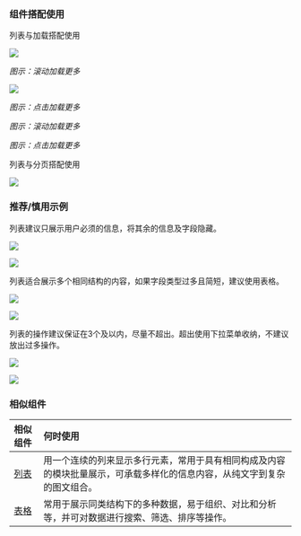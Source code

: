 



### 组件搭配使用



列表与加载搭配使用

![](https://oteam-tdesign-1258344706.cos.ap-guangzhou.myqcloud.com/site/design/%E5%88%97%E8%A1%A8-1@2x.png)


<em>图示：滚动加载更多</em>

![](https://oteam-tdesign-1258344706.cos.ap-guangzhou.myqcloud.com/site/design/%E5%88%97%E8%A1%A8-2@2x.png)


<em>图示：点击加载更多</em>



<em>图示：滚动加载更多</em>


<em>图示：点击加载更多</em>

列表与分页搭配使用

![](https://oteam-tdesign-1258344706.cos.ap-guangzhou.myqcloud.com/site/design/%E5%88%97%E8%A1%A8-3@2x.png)




### 推荐/慎用示例

列表建议只展示用户必须的信息，将其余的信息及字段隐藏。

![](https://oteam-tdesign-1258344706.cos.ap-guangzhou.myqcloud.com/site/design/%E5%88%97%E8%A1%A8-4@2x.png)


![](https://oteam-tdesign-1258344706.cos.ap-guangzhou.myqcloud.com/site/design/%E5%88%97%E8%A1%A8-5@2x.png)


列表适合展示多个相同结构的内容，如果字段类型过多且简短，建议使用表格。

![](https://oteam-tdesign-1258344706.cos.ap-guangzhou.myqcloud.com/site/design/%E5%88%97%E8%A1%A8-6@2x.png)


![](https://oteam-tdesign-1258344706.cos.ap-guangzhou.myqcloud.com/site/design/%E5%88%97%E8%A1%A8-7@2x.png)


列表的操作建议保证在3个及以内，尽量不超出。超出使用下拉菜单收纳，不建议放出过多操作。

![](https://oteam-tdesign-1258344706.cos.ap-guangzhou.myqcloud.com/site/design/%E5%88%97%E8%A1%A8-8@2x.png)


![](https://oteam-tdesign-1258344706.cos.ap-guangzhou.myqcloud.com/site/design/%E5%88%97%E8%A1%A8-9@2x.png)



### 相似组件

| 相似组件  | 何时使用                                                     |
| :-------- | :----------------------------------------------------------- |
|[列表](./List) | 用一个连续的列来显示多行元素，常用于具有相同构成及内容的模块批量展示，可承载多样化的信息内容，从纯文字到复杂的图文组合。 |
| [表格](./Table) | 常用于展示同类结构下的多种数据，易于组织、对比和分析等，并可对数据进行搜索、筛选、排序等操作。 |